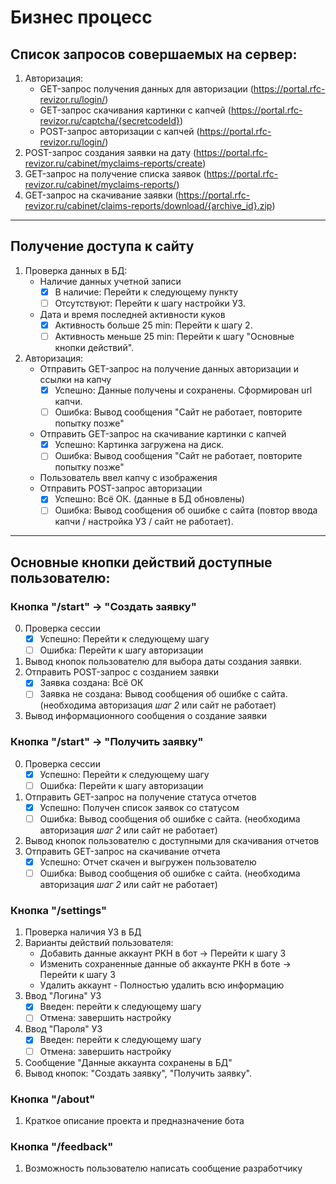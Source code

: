 # Бизнес процесс

## Список запросов совершаемых на сервер:
1) Авторизация:
    * GET-запрос получения данных для авторизации (https://portal.rfc-revizor.ru/login/)
    * GET-запрос скачивания картинки с капчей (https://portal.rfc-revizor.ru/captcha/{secretcodeId})
    * POST-запрос авторизации с капчей (https://portal.rfc-revizor.ru/login/)
2) POST-запрос создания заявки на дату (https://portal.rfc-revizor.ru/cabinet/myclaims-reports/create)
3) GET-запрос на получение списка заявок (https://portal.rfc-revizor.ru/cabinet/myclaims-reports/)
4) GET-запрос на скачивание заявки (https://portal.rfc-revizor.ru/cabinet/claims-reports/download/{archive_id}.zip)

---

## Получение доступа к сайту
1) Проверка данных в БД:
   - Наличие данных учетной записи
     - [x] В наличие: Перейти к следующему пункту
     - [ ] Отсутствуют: Перейти к шагу настройки УЗ.
   - Дата и время последней активности куков
     - [x] Активность больше 25 min: Перейти к шагу 2.
     - [ ] Активность меньше 25 min: Перейти к шагу "Основные кнопки действий".
2) Авторизация:
   - Отправить GET-запрос на получение данных авторизации и ссылки на капчу
     - [x] Успешно: Данные получены и сохранены. Сформирован url капчи.
     - [ ] Ошибка: Вывод сообщения "Сайт не работает, повторите попытку позже"
   - Отправить GET-запрос на скачивание картинки с капчей
     - [x] Успешно: Картинка загружена на диск.
     - [ ] Ошибка: Вывод сообщения "Сайт не работает, повторите попытку позже"
   - Пользователь ввел капчу с изображения
   - Отправить POST-запрос авторизации
     - [x] Успешно: Всё ОК. (данные в БД обновлены)
     - [ ] Ошибка: Вывод сообщения об ошибке с сайта (повтор ввода капчи / настройка УЗ / сайт не работает).

---

## Основные кнопки действий доступные пользователю:

### Кнопка "/start" -> "Создать заявку"
  0) Проверка сессии
     - [x] Успешно: Перейти к следующему шагу
     - [ ] Ошибка: Перейти к шагу авторизации
  1) Вывод кнопок пользователю для выбора даты создания заявки.
  2) Отправить POST-запрос с созданием заявки
     - [x] Заявка создана: Всё ОК
     - [ ] Заявка не создана: Вывод сообщения об ошибке с сайта. (необходима авторизация *шаг 2* или сайт не работает)
  4) Вывод информационного сообщения о создание заявки

### Кнопка "/start" -> "Получить заявку"
  0) Проверка сессии
     - [x] Успешно: Перейти к следующему шагу
     - [ ] Ошибка: Перейти к шагу авторизации
  1) Отправить GET-запрос на получение статуса отчетов
     - [x] Успешно: Получен список заявок со статусом
     - [ ] Ошибка: Вывод сообщения об ошибке с сайта. (необходима авторизация *шаг 2* или сайт не работает)
  2) Вывод кнопок пользователю с доступными для скачивания отчетов
  3) Отправить GET-запрос на скачивание отчета
     - [x] Успешно: Отчет скачен и выгружен пользователю
     - [ ] Ошибка: Вывод сообщения об ошибке с сайта. (необходима авторизация *шаг 2* или сайт не работает)

### Кнопка "/settings"
  1) Проверка наличия УЗ в БД
  2) Варианты действий пользователя:
     - Добавить данные аккаунт РКН в бот -> Перейти к шагу 3
     - Изменить сохраненные данные об аккаунте РКН в боте -> Перейти к шагу 3
     - Удалить аккаунт - Полностью удалить всю информацию
  3) Ввод "Логина" УЗ
     - [x] Введен: перейти к следующему шагу
     - [ ] Отмена: завершить настройку
  4) Ввод "Пароля" УЗ
     - [x] Введен: перейти к следующему шагу
     - [ ] Отмена: завершить настройку
  5) Сообщение "Данные аккаунта сохранены в БД"
  6) Вывод кнопок: "Создать заявку", "Получить заявку".

### Кнопка "/about"
  1) Краткое описание проекта и предназначение бота

### Кнопка "/feedback"
  1) Возможность пользователю написать сообщение разработчику